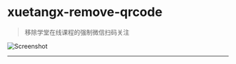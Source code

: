 # xuetangx-remove-qrcode
> 移除学堂在线课程的强制微信扫码关注

![Screenshot](https://user-images.githubusercontent.com/7822648/40772808-95285c9e-64f3-11e8-9c75-4bc50dc900ad.png)

---
